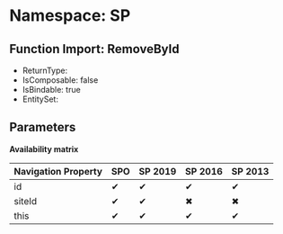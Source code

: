 # Namespace: SP

## Function Import: RemoveById

- ReturnType: 
- IsComposable: false
- IsBindable: true
- EntitySet: 

## Parameters

**Availability matrix**

Navigation Property | SPO | SP 2019 | SP 2016 | SP 2013
----------|-----|---------|---------|--------
id | ✔ | ✔ | ✔ | ✔
siteId | ✔ | ✔ | ✖ | ✖
this | ✔ | ✔ | ✔ | ✔
